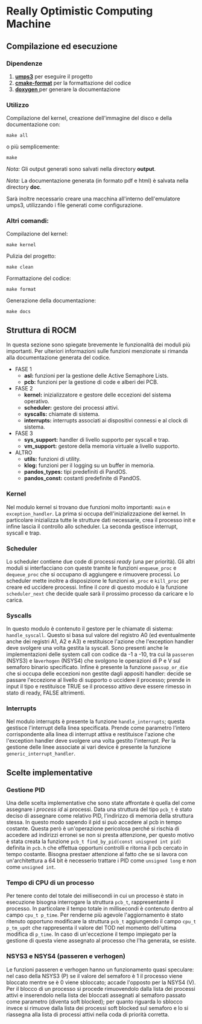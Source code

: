 # Really Optimistic Computing Machine

## Compilazione ed esecuzione

### Dipendenze
1. [__umps3__](https://github.com/virtualsquare/umps3) per eseguire il progetto
2. [__cmake-format__](https://cmake-format.readthedocs.io/en/latest/) per la formattazione del codice
3. [__doxygen__ ](https://www.doxygen.nl) per generare la documentazione

### Utilizzo

Compilazione del kernel, creazione dell'immagine del disco e della documentazione con:
```
make all
```
o più semplicemente:
```
make
```
_Nota:_ Gli output generati sono salvati nella directory __output__.

_Nota:_ La documentazione generata (in formato pdf e html) è salvata nella directory __doc__.

Sarà inoltre necessario creare una macchina all'interno dell'emulatore umps3, utilizzando i file generati come configurazione.

### Altri comandi:

Compilazione del kernel:
```
make kernel
```

Pulizia del progetto:
```
make clean
```

Formattazione del codice:
```
make format
```

Generazione della documentazione:
```
make docs 
```

## Struttura di ROCM
In questa sezione sono spiegate brevemente le funzionalità dei moduli più
importanti. Per ulteriori informazioni sulle funzioni menzionate si rimanda alla 
documentazione generata del codice.

* FASE 1
     * __asl:__ funzioni per la gestione delle Active Semaphore Lists.
     * __pcb:__ funzioni per la gestione di code e alberi dei PCB.
* FASE 2
     * __kernel:__ inizializzatore e gestore delle eccezioni del sistema operativo.
     * __scheduler:__ gestore dei processi attivi.
     * __syscalls:__ chiamate di sistema.
     * __interrupts:__ interrupts associati ai dispositivi connessi e al clock di sistema.
* FASE 3
     * __sys_support:__ handler di livello supporto per syscall e trap.
     * __vm_support:__ gestore della memoria virtuale a livello supporto.
* ALTRO
     * __utils:__ funzioni di utility.
     * __klog:__ funzioni per il logging su un buffer in memoria.
     * __pandos_types:__ tipi predefiniti di PandOS.
     * __pandos_const:__ costanti predefinite di PandOS. 

### Kernel
Nel modulo kernel si trovano due funzioni molto importanti: ```main``` e
```exception_handler```. La prima si occupa dell'inizializzazione del kernel. 
In particolare inizializza tutte le strutture dati necessarie, crea il processo 
init e infine lascia il controllo allo scheduler. La seconda gestisce interrupt, 
syscall e trap.

### Scheduler
Lo scheduler contiene due code di processi _ready_ (una per priorità). Gli altri 
moduli si interfacciano con queste tramite le funzioni ```enqueue_proc``` e
```dequeue_proc``` che si occupano di aggiungere e rimuovere processi. Lo scheduler 
mette inoltre a disposizione le funzioni ```mk_proc``` e ```kill_proc``` per 
creare ed uccidere processi. Infine il _core_ di questo modulo è la funzione 
```scheduler_next``` che decide quale sarà il prossimo processo da caricare e 
lo carica. 

### Syscalls
In questo modulo è contenuto il gestore per le chiamate di sistema: 
```handle_syscall```. Questo si basa sul valore del registro A0 (ed eventualmente 
anche dei registri A1, A2 e A3) e restituisce l'azione che l'exception handler 
deve svolgere una volta gestita la syscall. 
Sono presenti anche le implementazioni delle system call con codice da -1 a -10,
tra cui la ```passeren``` (NSYS3) e la```verhogen```  (NSYS4) che svolgono le 
operazioni di P  e V sul semaforo binario specificato. Infine è presente la 
funzione ```passup_or_die``` che si occupa delle eccezioni non gestite dagli 
appositi handler: decide se passare l'eccezione al livello di supporto o uccidere 
il processo; prende in input il tipo e restituisce TRUE se il processo attivo 
deve essere rimesso in stato di ready, FALSE altrimenti.

### Interrupts
Nel modulo interrupts è presente la funzione ```handle_interrupts```; questa
gestisce l'interrupt della linea specificata. Prende come parametro l'intero 
corrispondente alla linea di interrupt attiva e restituisce l'azione che
l'exception handler deve svolgere una volta gestito l'interrupt. Per la gestione 
delle linee associate ai vari device è presente la funzione 
```generic_interrupt_handler```.

## Scelte implementative

### Gestione PID
Una delle scelta implementative che sono state affrontate è quella del come 
assegnare i _process id_ ai processi. Data una struttura del tipo ```pcb_t```
è stato deciso di assegnare come relativo PID, l'indirizzo di memoria della 
struttura stessa. In questo modo sapendo il pid si può accedere al pcb in tempo 
costante. Questa però è un'operazione pericolosa perché si rischia di accedere 
ad indirizzi erronei se non si presta attenzione, per questo motivo è stata creata 
la funzione ```pcb_t find_by_pid(const unisgned int pid) ``` definita in ```pcb.h``` 
che effettua opportuni controlli e ritorna il pcb cercato in tempo costante.
Bisogna prestaer attenzione al fatto che se si lavora con un'architettura a 64 bit 
è necesserio trattare i PID come ```unsigned long``` e non come ```unsigned int```.

### Tempo di CPU di un processo
Per tenere conto del totale dei millisecondi in cui un processo è stato in 
esecuzione bisogna interrogare la struttura ```pcb_t```, rappresentante il 
processo. In particolare il tempo totale in millisecondi è contenuto dentro al 
campo ```cpu_t p_time```. Per renderne più agevole l'aggiornamento è stato 
ritenuto opportuno modificare la struttura ```pcb_t``` aggiungendo il campo 
```cpu_t p_tm_updt``` che rappresenta il valore del TOD nel momento dell'ultima
modifica di ```p_time```. In caso di un'eccezione il tempo impiegato per la 
gestione di questa viene assegnato al processo che l'ha generata, se esiste.

### NSYS3 e NSYS4 (passeren e verhogen)
Le funzioni passeren e verhogen hanno un funzionamento quasi speculare: nel caso 
della NSYS3 (P) se il valore del semaforo è 1 il processo viene bloccato mentre 
se è 0 viene sbloccato; accade l'opposto per la NSYS4 (V). Per il blocco di un
processo si procede rimuovendolo dalla lista dei processi attivi e inserendolo 
nella lista dei bloccati assegnati al semaforo passato come parametro (diventa 
soft blocked); per quanto riguarda lo sblocco invece si rimuove dalla lista dei 
processi soft blocked sul semaforo e lo si riassegna alla lista di processi attivi 
nella coda di priorità corretta. 

